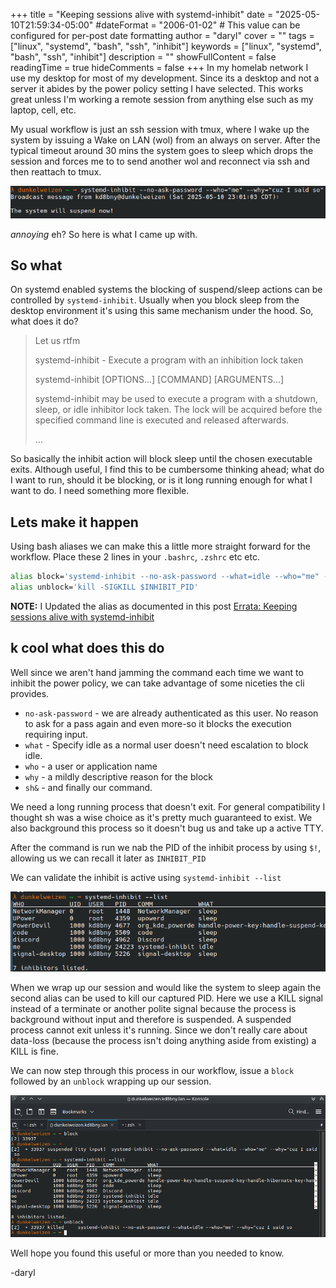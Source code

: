 +++
title = "Keeping sessions alive with systemd-inhibit"
date = "2025-05-10T21:59:34-05:00"
#dateFormat = "2006-01-02" # This value can be configured for per-post date formatting
author = "daryl"
cover = ""
tags = ["linux", "systemd", "bash", "ssh", "inhibit"]
keywords = ["linux", "systemd", "bash", "ssh", "inhibit"]
description = ""
showFullContent = false
readingTime = true
hideComments = false
+++
In my homelab network I use my desktop for most of my development. Since its a desktop and not a server it abides by the power policy setting I have selected. This works great unless I'm working a remote session from anything else such as my laptop, cell, etc.

My usual workflow is just an ssh session with tmux, where I wake up the system by issuing a Wake on LAN (wol) from an always on server. After the typical timeout around 30 mins the system goes to sleep which drops the session and forces me to to send another wol and reconnect via ssh and then reattach to tmux.

![systemd-inhibit-list](power_off.png)

*annoying* eh? So here is what I came up with.

## So what

On systemd enabled systems the blocking of suspend/sleep actions can be controlled by `systemd-inhibit`. Usually when you block sleep from the desktop environment it's using this same mechanism under the hood. So, what does it do?

> Let us rtfm
>
> systemd-inhibit - Execute a program with an inhibition lock taken
>
> systemd-inhibit [OPTIONS...] [COMMAND] [ARGUMENTS...]
>
> systemd-inhibit may be used to execute a program with a shutdown, sleep, or idle inhibitor lock taken.
> The lock will be acquired before the specified command line is executed and released afterwards.
>
> …

So basically the inhibit action will block sleep until the chosen executable exits. Although useful, I find this to be cumbersome thinking ahead; what do I want to run, should it be blocking, or is it long running enough for what I want to do. I need something more flexible.

## Lets make it happen

Using bash aliases we can make this a little more straight forward for the workflow. Place these 2 lines in your `.bashrc`, `.zshrc` etc etc.

```sh
alias block='systemd-inhibit --no-ask-password --what=idle --who="me" --why="cuz I said so" sh&; export INHIBIT_PID=$!'
alias unblock='kill -SIGKILL $INHIBIT_PID'
```

**NOTE:** I Updated the alias as documented in this post [Errata: Keeping sessions alive with systemd-inhibit](/posts/session_inhibit2)

## k cool what does this do

Well since we aren't hand jamming the command each time we want to inhibit the power policy, we can take advantage of some niceties the cli provides.

- `no-ask-password` - we are already authenticated as this user. No reason to ask for a pass again and even more-so it blocks the execution requiring input.
- `what` - Specify idle as a normal user doesn't need escalation to block idle.
- `who` - a user or application name
- `why` - a mildly descriptive reason for the block
- `sh&` - and finally our command.

We need a long running process that doesn't exit. For general compatibility I thought sh was a wise choice as it's pretty much guaranteed to exist. We also background this process so it doesn't bug us and take up a active TTY.

After the command is run we nab the PID of the inhibit process by using `$!`, allowing us we can recall it later as `INHIBIT_PID`

We can validate the inhibit is active using `systemd-inhibit --list`

![systemd-inhibit-list](inhibit_list.png)

When we wrap up our session and would like the system to sleep again the second alias can be used to kill our captured PID. Here we use a KILL signal instead of a terminate or another polite signal because the process is background without input and therefore is suspended. A suspended process cannot exit unless it's running. Since we don't really care about data-loss (because the process isn't doing anything aside from existing) a KILL is fine.

We can now step through this process in our workflow, issue a `block` followed by an `unblock` wrapping up our session.

![systemd-inhibit-list](it_works.png)

Well hope you found this useful or more than you needed to know.

-daryl
